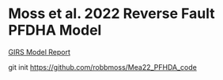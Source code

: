 # Moss et al. 2022 Reverse Fault PFDHA Model

[GIRS Model Report](https://www.risksciences.ucla.edu/girs-reports/2022/05)

git init
https://github.com/robbmoss/Mea22_PFHDA_code
